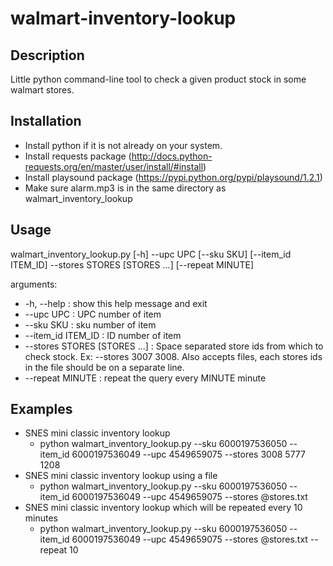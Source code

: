 # walmart-inventory-lookup
## Description
Little python command-line tool to check a given product stock in some walmart stores.

## Installation
* Install python if it is not already on your system.
* Install requests package (http://docs.python-requests.org/en/master/user/install/#install)
* Install playsound package (https://pypi.python.org/pypi/playsound/1.2.1)
* Make sure alarm.mp3 is in the same directory as walmart_inventory_lookup

## Usage
walmart_inventory_lookup.py [-h] --upc UPC [--sku SKU] [--item_id ITEM_ID] --stores STORES [STORES ...] [--repeat MINUTE]


arguments:
* -h, --help :            show this help message and exit
* --upc UPC :             UPC number of item
* --sku SKU :             sku number of item
* --item_id ITEM_ID :     ID number of item
* --stores STORES [STORES ...] : Space separated store ids from which to check stock. Ex: --stores 3007 3008. Also accepts files, each stores ids in the file should be on a separate line.
* --repeat MINUTE : repeat the query every MINUTE minute

## Examples
* SNES mini classic inventory lookup
  * python walmart_inventory_lookup.py --sku 6000197536050 --item_id 6000197536049 --upc 4549659075 --stores 3008 5777 1208
* SNES mini classic inventory lookup using a file
  * python walmart_inventory_lookup.py --sku 6000197536050 --item_id 6000197536049 --upc 4549659075 --stores @stores.txt
* SNES mini classic inventory lookup which will be repeated every 10 minutes
  * python walmart_inventory_lookup.py --sku 6000197536050 --item_id 6000197536049 --upc 4549659075 --stores @stores.txt --repeat 10
